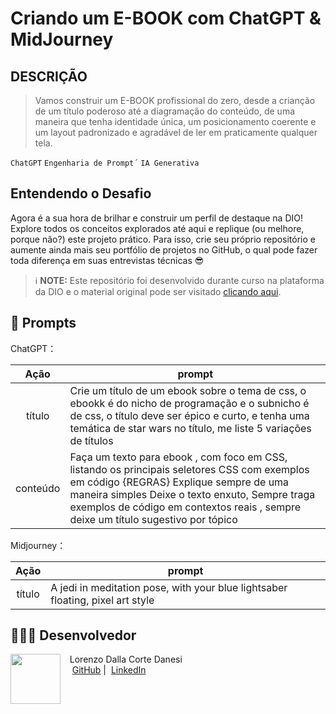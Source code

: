 
# Criando um E-BOOK com ChatGPT & MidJourney

## DESCRIÇÃO
> Vamos construir um E-BOOK profissional do zero, desde a crianção de um título poderoso até a diagramação do conteúdo, de uma maneira que tenha identidade única, um posicionamento coerente e um layout padronizado e agradável de ler em praticamente qualquer tela.

`ChatGPT` `Engenharia de Prompt´` `IA Generativa`

## Entendendo o Desafio
Agora é a sua hora de brilhar e construir um perfil de destaque na DIO! Explore todos os conceitos explorados até aqui e replique (ou melhore, porque não?) este projeto prático. Para isso, crie seu próprio repositório e aumente ainda mais seu portfólio de projetos no GitHub, o qual pode fazer toda diferença em suas entrevistas técnicas 😎

> ℹ️ **NOTE:** Este repositório foi desenvolvido durante curso na plataforma da DIO e o material original pode ser visitado [clicando aqui](https://github.com/felipeaguiarcode/prompts-recipe-to-create-a-ebook).

## 🧠 Prompts


ChatGPT：

|   Ação   | prompt                                                                                                                                                                                                                                                                         |
| :------: | ------------------------------------------------------------------------------------------------------------------------------------------------------------------------------------------------------------------------------------------------------------------------------ |
|  título  | Crie um título de um ebook sobre o tema de css, o ebookk é do nicho de programação e o subnicho é de css, o título deve ser épico e curto, e tenha uma temática de star wars no título, me liste 5 variações de títulos                                                        |
| conteúdo | Faça um texto para ebook , com foco em CSS, listando os principais seletores CSS com exemplos em código {REGRAS} Explique sempre de uma maneira simples Deixe o texto enxuto, Sempre traga exemplos de código em contextos reais , sempre deixe um título sugestivo por tópico |


Midjourney：

|  Ação  | prompt                                                                                 |
| :----: | -------------------------------------------------------------------------------------- |
| título | A jedi in meditation pose, with your blue lightsaber floating, pixel art style |

## 👨🏻‍💻 Desenvolvedor
<p>
    <img 
      align=left 
      margin=10 
      width=80 
      src="https://avatars.githubusercontent.com/u/117528415?s=400&u=83bb6842b9511ac6e34dbc0b727d0eb6531030b2&v=4"
    />
    <p>&nbsp&nbsp&nbspLorenzo Dalla Corte Danesi<br>
    &nbsp&nbsp&nbsp
    <a href="https://github.com/lorenzo-danesi">
    GitHub</a>&nbsp;|&nbsp;
    <a href="https://www.linkedin.com/in/lorenzo-dalla-corte-danesi">LinkedIn</a>
    </p>
</p>
<br/><br/>
<p>